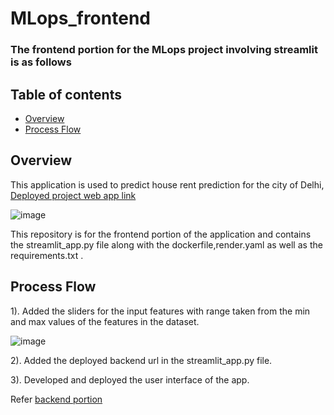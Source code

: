 # MLops_frontend
### The frontend portion for the MLops project involving streamlit is as follows

## Table of contents
* [Overview](#overview)
* [Process Flow](#ProcessFlow)

## Overview

This application is used to predict house rent prediction for the city of Delhi, [Deployed project web app link](https://mlops-frontend-myd2.onrender.com/)

![image](https://github.com/HarshSingh18/MLOps_frontend/assets/32611475/fb255015-915a-4305-9321-4a8f0261552a)


This repository is for the frontend portion of the application and contains the streamlit_app.py file along with the dockerfile,render.yaml as well as the requirements.txt .

## Process Flow

1). Added the sliders for the input features with range taken from the min and max values of the features in the dataset.

![image](https://github.com/HarshSingh18/MLOps_frontend/assets/32611475/7001017e-9af5-47da-83bd-e81635667d78)


2). Added the deployed backend url in the streamlit_app.py file.

3). Developed and deployed the user interface of the app.

Refer [backend portion](https://github.com/HarshSingh18/MLOps_backend)
